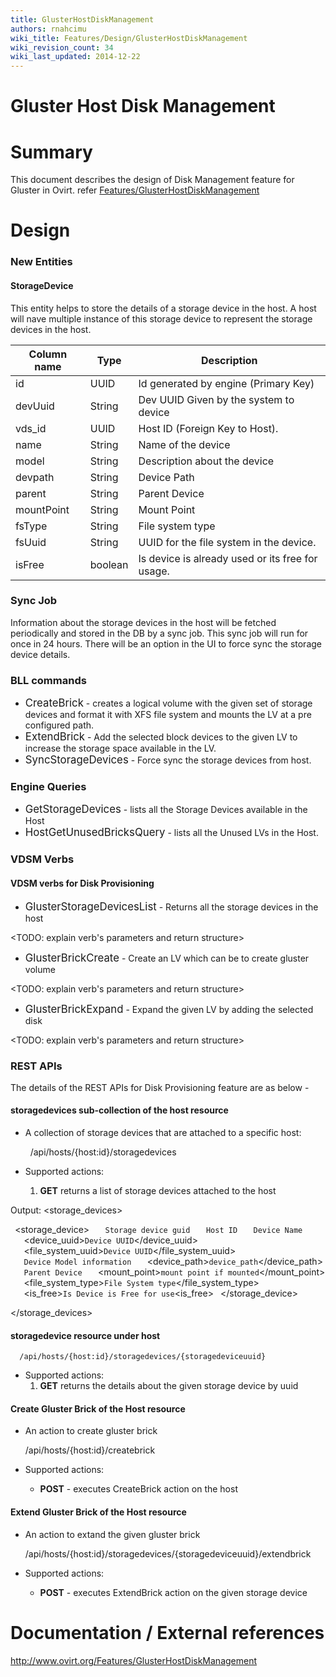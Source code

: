 ```yaml
---
title: GlusterHostDiskManagement
authors: rnahcimu
wiki_title: Features/Design/GlusterHostDiskManagement
wiki_revision_count: 34
wiki_last_updated: 2014-12-22
---
```


# Gluster Host Disk Management

# Summary

This document describes the design of Disk Management feature for Gluster in Ovirt. refer [Features/GlusterHostDiskManagement](Features/GlusterHostDiskManagement)

# Design

### New Entities

#### StorageDevice

This entity helps to store the details of a storage device in the host. A host will nave multiple instance of this storage device to represent the storage devices in the host.

| Column name | Type    | Description                                      |
|-------------|---------|--------------------------------------------------|
| id          | UUID    | Id generated by engine (Primary Key)             |
| devUuid     | String  | Dev UUID Given by the system to device           |
| vds_id     | UUID    | Host ID (Foreign Key to Host).                   |
| name        | String  | Name of the device                               |
| model       | String  | Description about the device                     |
| devpath     | String  | Device Path                                      |
| parent      | String  | Parent Device                                    |
| mountPoint  | String  | Mount Point                                      |
| fsType      | String  | File system type                                 |
| fsUuid      | String  | UUID for the file system in the device.          |
| isFree      | boolean | Is device is already used or its free for usage. |

### Sync Job

Information about the storage devices in the host will be fetched periodically and stored in the DB by a sync job. This sync job will run for once in 24 hours. There will be an option in the UI to force sync the storage device details.

### BLL commands

*   <big>CreateBrick</big> - creates a logical volume with the given set of storage devices and format it with XFS file system and mounts the LV at a pre configured path.
*   <big>ExtendBrick</big> - Add the selected block devices to the given LV to increase the storage space available in the LV.
*   <big>SyncStorageDevices</big> - Force sync the storage devices from host.

### Engine Queries

*   <big>GetStorageDevices</big> - lists all the Storage Devices available in the Host
*   <big>HostGetUnusedBricksQuery</big> - lists all the Unused LVs in the Host.

### VDSM Verbs

#### VDSM verbs for Disk Provisioning

*   <big>GlusterStorageDevicesList</big> - Returns all the storage devices in the host

<TODO: explain verb's parameters and return structure>

*   <big>GlusterBrickCreate</big> - Create an LV which can be to create gluster volume

<TODO: explain verb's parameters and return structure>

*   <big>GlusterBrickExpand</big> - Expand the given LV by adding the selected disk

<TODO: explain verb's parameters and return structure>

### REST APIs

The details of the REST APIs for Disk Provisioning feature are as below -

#### storagedevices sub-collection of the host resource

*   A collection of storage devices that are attached to a specific host:

        /api/hosts/{host:id}/storagedevices

*   Supported actions:
    1.  **GET** returns a list of storage devices attached to the host

Output: <storage_devices>

` `<storage_device>
`   `<id>`Storage device guid`</id>
`   `<host>`Host ID`</host>
`   `<name>`Device Name`</name>
`   `<device_uuid>`Device UUID`</device_uuid>
`   `<file_system_uuid>`Device UUID`</file_system_uuid>
`   `<model>`Device Model information`</model>
`   `<device_path>`device_path`</device_path>
`   `<parent>`Parent Device`</parent>
`   `<mount_point>`mount point if mounted`</mount_point>
`   `<file_system_type>`File System type`</file_system_type>
`   `<is_free>`Is Device is Free for use`<is_free>
` `</storage_device>

</storage_devices>

#### storagedevice resource under host

      /api/hosts/{host:id}/storagedevices/{storagedeviceuuid}

*   Supported actions:
    1.  **GET** returns the details about the given storage device by uuid

#### Create Gluster Brick of the Host resource

*   An action to create gluster brick

      /api/hosts/{host:id}/createbrick

*   Supported actions:
    -   **POST** - executes CreateBrick action on the host

#### Extend Gluster Brick of the Host resource

*   An action to extand the given gluster brick

      /api/hosts/{host:id}/storagedevices/{storagedeviceuuid}/extendbrick

*   Supported actions:
    -   **POST** - executes ExtendBrick action on the given storage device

# Documentation / External references

<http://www.ovirt.org/Features/GlusterHostDiskManagement>

